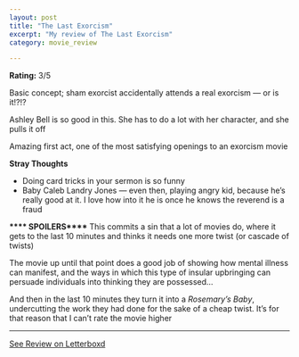 ```yaml
---
layout: post
title: "The Last Exorcism"
excerpt: "My review of The Last Exorcism"
category: movie_review

---
```


**Rating:** 3/5

Basic concept; sham exorcist accidentally attends a real exorcism — or is it!?!?

Ashley Bell is so good in this. She has to do a lot with her character, and she pulls it off

Amazing first act, one of the most satisfying openings to an exorcism movie


<b>Stray Thoughts</b>
* Doing card tricks in your sermon is so funny
* Baby Caleb Landry Jones — even then, playing angry kid, because he’s really good at it. I love how into it he is once he knows the reverend is a fraud


<b>**** SPOILERS****</b>
This commits a sin that a lot of movies do, where it gets to the last 10 minutes and thinks it needs one more twist (or cascade of twists)

The movie up until that point does a good job of showing how mental illness can manifest, and the ways in which this type of insular upbringing can persuade individuals into thinking they are possessed…

And then in the last 10 minutes they turn it into a <i>Rosemary’s Baby</i>, undercutting the work they had done for the sake of a cheap twist. It’s for that reason that I can’t rate the movie higher

<hr>

[See Review on Letterboxd](https://boxd.it/405Hod)

